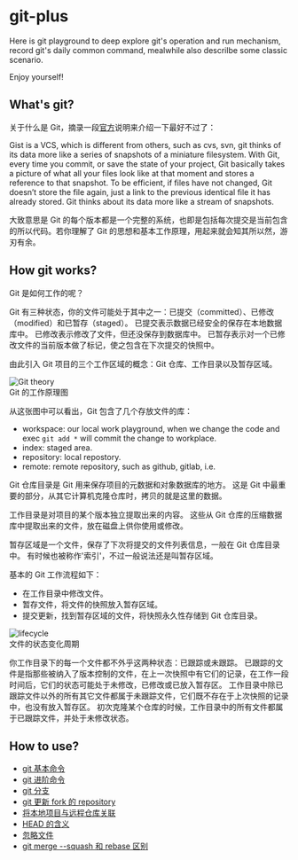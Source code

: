 # git-plus
Here is git playground to deep explore git's operation and run mechanism, record git's daily common command, mealwhile also descrilbe some classic scenario. 

Enjoy yourself!

## What's git?
关于什么是 Git，摘录一段[官方](https://git-scm.com/book/en/v2/Getting-Started-What-is-Git%3F)说明来介绍一下最好不过了：   

Gist is a VCS, which is different from others, such as cvs, svn, git thinks of its data more like a series of snapshots of a miniature filesystem. With Git, every time you commit, or save the state of your project, Git basically takes a picture of what all your files look like at that moment and stores a reference to that snapshot. To be efficient, if files have not changed, Git doesn’t store the file again, just a link to the previous identical file it has already stored. Git thinks about its data more like a stream of snapshots. 

大致意思是 Git 的每个版本都是一个完整的系统，也即是包括每次提交是当前包含的所以代码。若你理解了 Git 的思想和基本工作原理，用起来就会知其所以然，游刃有余。

## How git works?
Git 是如何工作的呢？

Git 有三种状态，你的文件可能处于其中之一：已提交（committed）、已修改（modified）和已暂存（staged）。 已提交表示数据已经安全的保存在本地数据库中。 已修改表示修改了文件，但还没保存到数据库中。 已暂存表示对一个已修改文件的当前版本做了标记，使之包含在下次提交的快照中。

由此引入 Git 项目的三个工作区域的概念：Git 仓库、工作目录以及暂存区域。

![Git theory](https://github.com/TourDJ/git-plus/blob/master/images/git-theory.jpg)    
Git 的工作原理图

从这张图中可以看出，Git 包含了几个存放文件的库：
* workspace: our local work playground, when we change the code and exec `git add *` will commit the change to workplace.
* index: staged area.
* repository: local repostory.
* remote: remote repository, such as github, gitlab, i.e.

Git 仓库目录是 Git 用来保存项目的元数据和对象数据库的地方。 这是 Git 中最重要的部分，从其它计算机克隆仓库时，拷贝的就是这里的数据。

工作目录是对项目的某个版本独立提取出来的内容。 这些从 Git 仓库的压缩数据库中提取出来的文件，放在磁盘上供你使用或修改。

暂存区域是一个文件，保存了下次将提交的文件列表信息，一般在 Git 仓库目录中。 有时候也被称作\'索引\'，不过一般说法还是叫暂存区域。

基本的 Git 工作流程如下：

* 在工作目录中修改文件。
* 暂存文件，将文件的快照放入暂存区域。
* 提交更新，找到暂存区域的文件，将快照永久性存储到 Git 仓库目录。


![lifecycle](https://github.com/TourDJ/git-plus/blob/master/images/lifecycle.png)    
文件的状态变化周期

你工作目录下的每一个文件都不外乎这两种状态：已跟踪或未跟踪。 已跟踪的文件是指那些被纳入了版本控制的文件，在上一次快照中有它们的记录，在工作一段时间后，它们的状态可能处于未修改，已修改或已放入暂存区。 工作目录中除已跟踪文件以外的所有其它文件都属于未跟踪文件，它们既不存在于上次快照的记录中，也没有放入暂存区。 初次克隆某个仓库的时候，工作目录中的所有文件都属于已跟踪文件，并处于未修改状态。


## How to use?

* [git 基本命令](./illustrate/index.md)      
* [git 进阶命令](./illustrate/advance-command.md)     
* [git 分支](./illustrate/git-branch.md)      
* [git 更新 fork 的 repository](./illustrate/fork-update.md)      
* [将本地项目与远程仓库关联](./illustrate/add-remote.md)      
* [HEAD 的含义](./illustrate/head.md)      
* [忽略文件](./illustrate/ignore.md)       
* [git merge --squash 和 rebase 区别](.//illustrate/squash-rebase.md)     



